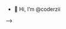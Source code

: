 - 👋 Hi, I’m @coderzii
<!-- - 👀 I’m interested in ...
- 🌱 I’m currently learning ...
- 💞️ I’m looking to collaborate on ...
- 📫 How to reach me ...

<!---
coderzii/coderzii is a ✨ special ✨ repository because its `README.md` (this file) appears on your GitHub profile.
You can click the Preview link to take a look at your changes.
---> -->
